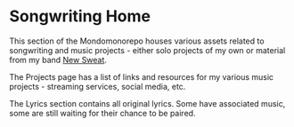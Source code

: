 # Songwriting Home

This section of the Mondomonorepo houses various assets related to songwriting and music projects - either solo projects of my own or material from my band [New Sweat](www.newsweat.com).

The Projects page has a list of links and resources for my various music projects - streaming services, social media, etc.

The Lyrics section contains all original lyrics. Some have associated music, some are still waiting for their chance to be paired.
